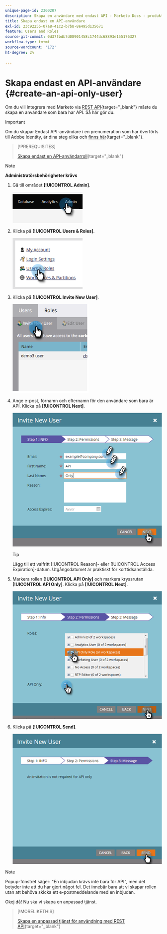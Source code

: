 ```yaml
---
unique-page-id: 2360207
description: Skapa en användare med endast API - Marketo Docs - produktdokumentation
title: Skapa endast en API-användare
exl-id: 23c92255-07a8-41c2-b7b8-8e495d135671
feature: Users and Roles
source-git-commit: 0d37fbdb7d08901458c1744dc68893e155176327
workflow-type: tm+mt
source-wordcount: '172'
ht-degree: 2%

---
```


# Skapa endast en API-användare {#create-an-api-only-user}

Om du vill integrera med Marketo via [REST API](https://experienceleague.adobe.com/sv/docs/marketo-developer/marketo/rest/rest-api){target="_blank"} måste du skapa en användare som bara har API. Så här gör du.

>[!IMPORTANT]
>
>Om du skapar Endast API-användare i en prenumeration som har överförts till Adobe Identity, är dina steg olika och [finns här](/help/marketo/product-docs/administration/marketo-with-adobe-identity/add-api-only-user-for-adobe-ims-enabled-subscriptions.md){target="_blank"}.

>[!PREREQUISITES]
>
>[Skapa endast en API-användarroll](/help/marketo/product-docs/administration/users-and-roles/create-an-api-only-user-role.md){target="_blank"}

>[!NOTE]
>
>**Administratörsbehörigheter krävs**

1. Gå till området **[!UICONTROL Admin]**.

   ![](assets/create-an-api-only-user-1.png)

1. Klicka på **[!UICONTROL Users & Roles]**.

   ![](assets/create-an-api-only-user-2.png)

1. Klicka på **[!UICONTROL Invite New User]**.

   ![](assets/create-an-api-only-user-3.png)

1. Ange e-post, förnamn och efternamn för den användare som bara är API. Klicka på **[!UICONTROL Next]**.

   ![](assets/create-an-api-only-user-4.png)

   >[!TIP]
   >
   >Lägg till ett valfritt [!UICONTROL Reason]- eller [!UICONTROL Access Expiration]-datum. Utgångsdatumet är praktiskt för korttidsanställda.

1. Markera rollen **[!UICONTROL API Only]** och markera kryssrutan **[!UICONTROL API Only]**. Klicka på **[!UICONTROL Next]**.

   ![](assets/create-an-api-only-user-5.png)

1. Klicka på **[!UICONTROL Send]**.

   ![](assets/create-an-api-only-user-6.png)

>[!NOTE]
>
>Popup-fönstret säger: &quot;En inbjudan krävs inte bara för API&quot;, men det betyder inte att du har gjort något fel. Det innebär bara att vi skapar rollen utan att behöva skicka ett e-postmeddelande med en inbjudan.

Okej då! Nu ska vi skapa en anpassad tjänst.

>[!MORELIKETHIS]
>
>[Skapa en anpassad tjänst för användning med REST API](/help/marketo/product-docs/administration/additional-integrations/create-a-custom-service-for-use-with-rest-api.md){target="_blank"}
